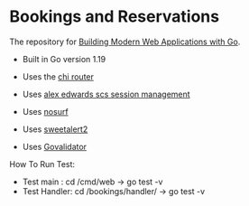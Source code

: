 # Bookings and Reservations

The repository for [Building Modern Web Applications with Go](https://www.udemy.com/course/building-modern-web-applications-with-go/?referralCode=0415FB906223F10C6800).

- Built in Go version 1.19
- Uses the [chi router](github.com/go-chi/chi)
- Uses [alex edwards scs session management](github.com/alexedwards/scs)
- Uses [nosurf](github.com/justinas/nosurf)

- Uses [sweetalert2](sweetalert2.github.io/#examples)
- Uses [Govalidator](https://github.com/asaskevich/govalidator)

How To Run Test:

- Test main : cd /cmd/web  -> go test -v
- Test Handler: cd /bookings/handler/ -> go test -v 
